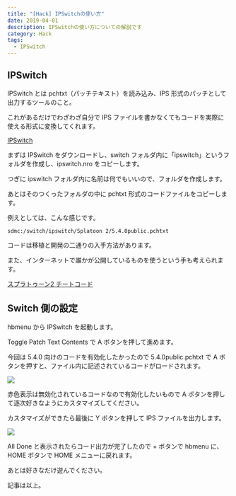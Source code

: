 ```yaml
---
title: "[Hack] IPSwitchの使い方"
date: 2019-04-01
description: IPSwitchの使い方についての解説です
category: Hack
tags:
  - IPSwitch
---
```


## IPSwitch

IPSwitch とは pchtxt（パッチテキスト）を読み込み、IPS 形式のパッチとして出力するツールのこと。

これがあるだけでわざわざ自分で IPS ファイルを書かなくてもコードを実際に使える形式に変換してくれます。

[IPSwitch](https://github.com/3096/ipswitch/releases)

まずは IPSwitch をダウンロードし、switch フォルダ内に「ipswitch」というフォルダを作成し、ipswitch.nro をコピーします。

つぎに ipswitch フォルダ内に名前は何でもいいので、フォルダを作成します。

あとはそのつくったフォルダの中に pchtxt 形式のコードファイルをコピーします。

例えとしては、こんな感じです。

`sdmc:/switch/ipswitch/Splatoon 2/5.4.0public.pchtxt`

コードは移植と開発の二通りの入手方法があります。

また、インターネットで誰かが公開しているものを使うという手も考えられます。

[スプラトゥーン2 チートコード](https://takaharu422.github.io/Splatoon2.github.io/ja.html)

## Switch 側の設定

hbmenu から IPSwitch を起動します。

Toggle Patch Text Contents で A ボタンを押して進めます。

今回は 5.4.0 向けのコードを有効化したかったので 5.4.0public.pchtxt で A ボタンを押すと、ファイル内に記述されているコードがロードされます。

![](https://pbs.twimg.com/media/E2cR9kiVUAA3qT6?format=png)

赤色表示は無効化されているコードなので有効化したいもので A ボタンを押して逐次好きなようにカスタマイズしてください。

カスタマイズができたら最後に Y ボタンを押して IPS ファイルを出力します。

![](https://pbs.twimg.com/media/E2cR_wnVEAIeDJG?format=png)

All Done と表示されたらコード出力が完了したので + ボタンで hbmenu に、HOME ボタンで HOME メニューに戻れます。

あとは好きなだけ遊んでください。

記事は以上。
